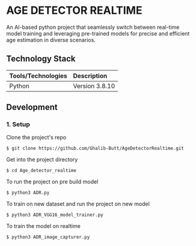 # AGE DETECTOR REALTIME

An AI-based python project that seamlessly switch between real-time model training and leveraging pre-trained models for precise and efficient age estimation in diverse scenarios.

## Technology Stack

| Tools/Technologies | Description    |
| :----------------- | :------------- |
| Python             | Version 3.8.10 |

## Development

### 1. Setup

Clone the project's repo

    $ git clone https://github.com/Ghalib-Butt/AgeDetectorRealtime.git

Get into the project directory

    $ cd Age_detector_realtime

To run the project on pre build model

    $ python3 ADR.py

To train on new dataset and run the project on new model

    $ python3 ADR_VGG16_model_trainer.py

To train the model on realtime

    $ python3 ADR_image_capturer.py
